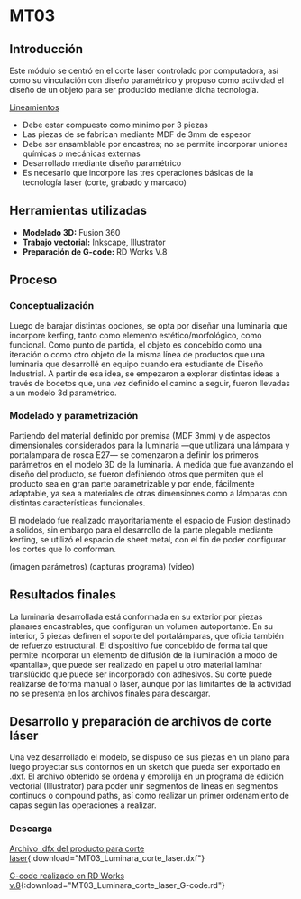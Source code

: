 # MT03

## Introducción
Este módulo se centró en el corte láser controlado por computadora, así como su vinculación con diseño paramétrico y propuso como actividad el diseño de un objeto para ser producido mediante dicha tecnología.

<u>Lineamientos</u>

- Debe estar compuesto como mínimo por 3 piezas
- Las piezas de se fabrican mediante MDF de 3mm de espesor
- Debe ser ensamblable por encastres; no se permite incorporar uniones químicas o mecánicas externas
- Desarrollado mediante diseño paramétrico
- Es necesario que incorpore las tres operaciones básicas de la tecnología laser (corte, grabado y marcado)

## Herramientas utilizadas
<ul><li><b>Modelado 3D:</b> Fusion 360</li>
<li><b>Trabajo vectorial:</b> Inkscape, Illustrator</li>
<li><b>Preparación de G-code:</b> RD Works V.8</li></ul>


## Proceso

### Conceptualización
Luego de barajar distintas opciones, se opta por diseñar una luminaria que incorpore kerfing, tanto como elemento estético/morfológico, como funcional. Como punto de partida, el objeto es concebido como una iteración o como otro objeto de la misma línea de productos que una luminaria que desarrollé en equipo cuando era estudiante de Diseño Industrial.
A partir de esa idea, se empezaron a explorar distintas ideas a través de bocetos que, una vez definido el camino a seguir, fueron llevadas a un modelo 3d paramétrico.

### Modelado y parametrización
Partiendo del material definido por premisa (MDF 3mm) y de aspectos dimensionales considerados para la luminaria —que utilizará una lámpara y portalampara de rosca E27— se comenzaron a definir los primeros parámetros en el modelo 3D de la luminaria. A medida que fue avanzando el diseño del producto, se fueron definiendo otros que permiten que el producto sea en gran parte parametrizable y por ende, fácilmente adaptable, ya sea a materiales de otras dimensiones como a lámparas con distintas características funcionales.

El modelado fue realizado mayoritariamente el espacio de Fusion destinado a sólidos, sin embargo para el desarrollo de la parte plegable mediante kerfing, se utilizó el espacio de sheet metal, con el fin de poder configurar los cortes que lo conforman. 


(imagen parámetros)
(capturas programa)
(video)

## Resultados finales
La luminaria desarrollada está conformada en su exterior por piezas planares encastrables, que configuran un volumen autoportante. En su interior, 5 piezas definen el soporte del portalámparas, que oficia también de refuerzo estructural.
El dispositivo fue concebido de forma tal que permite incorporar un elemento de difusión de la iluminación a modo de «pantalla», que puede ser realizado en papel u otro material laminar translúcido que puede ser incorporado con adhesivos. Su corte puede realizarse de forma manual o láser, aunque por las limitantes de la actividad no se presenta en los archivos finales para descargar.

## Desarrollo y preparación de archivos de corte láser
Una vez desarrollado el modelo, se dispuso de sus piezas en un plano para luego proyectar sus contornos en un sketch que pueda ser exportado en .dxf.
El archivo obtenido se ordena y emprolija en un programa de edición vectorial (Illustrator) para poder unir segmentos de líneas en segmentos continuos o compound paths, así como realizar un primer ordenamiento de capas según las operaciones a realizar.

### Descarga
[Archivo .dfx del producto para corte láser](<../archivos linkeados/MT03/MT03-Piezas corte laser.dxf>){:download="MT03_Luminara_corte_laser.dxf"}

[G-code realizado en RD Works v.8](<../archivos linkeados/MT03/MT03-Piezas corte laser.rd>){:download="MT03_Luminara_corte_laser_G-code.rd"}
